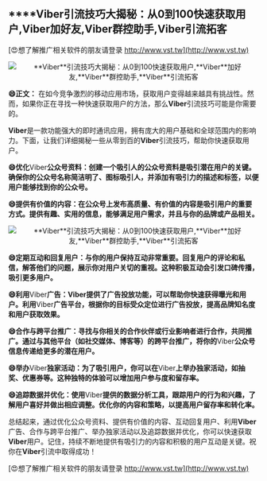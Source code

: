 ## ****Viber**引流技巧大揭秘：从0到100快速获取用户,**Viber**加好友,**Viber**群控助手,**Viber**引流拓客**

[😍想了解推广相关软件的朋友请登录 http://www.vst.tw](http://www.vst.tw)

 <center><img src="https://vst.tw/MP4/tuiguang/png/3.png" alt="**Viber**引流技巧大揭秘：从0到100快速获取用户,**Viber**加好友,**Viber**群控助手,**Viber**引流拓客"></center>

**😄正文：**
在如今竞争激烈的移动应用市场，获取用户变得越来越具有挑战性。然而，如果你正在寻找一种快速获取用户的方法，那么**Viber**引流技巧可能是你需要的。

**Viber**是一款功能强大的即时通讯应用，拥有庞大的用户基础和全球范围内的影响力。下面，让我们详细揭秘一些从零到百的**Viber**引流技巧，帮助你快速获取用户。

**😄优化**Viber**公众号资料：创建一个吸引人的公众号资料是吸引潜在用户的关键。确保你的公众号名称简洁明了、图标吸引人，并添加有吸引力的描述和标签，以便用户能够找到你的公众号。**

**😄提供有价值的内容：在公众号上发布高质量、有价值的内容是吸引用户的重要方式。提供有趣、实用的信息，能够满足用户需求，并且与你的品牌或产品相关。**

 <center><img src="https://vst.tw/MP4/tuiguang/png/4.png" alt="**Viber**引流技巧大揭秘：从0到100快速获取用户,**Viber**加好友,**Viber**群控助手,**Viber**引流拓客"></center>

**😄定期互动和回复用户：与你的用户保持互动非常重要。回复用户的评论和私信，解答他们的问题，展示你对用户关切的重视。这种积极互动会引发口碑传播，吸引更多用户。**

**😄利用**Viber**广告：**Viber**提供了广告投放功能，可以帮助你快速获得曝光和用户。利用**Viber**广告平台，根据你的目标受众定位进行广告投放，提高品牌知名度和用户获取效果。**

**😄合作与跨平台推广：寻找与你相关的合作伙伴或行业影响者进行合作，共同推广。通过与其他平台（如社交媒体、博客等）的跨平台推广，将你的**Viber**公众号信息传递给更多的潜在用户。**

**😄举办**Viber**独家活动：为了吸引用户，你可以在**Viber**上举办独家活动，如抽奖、优惠券等。这种独特的体验可以增加用户参与度和留存率。**

**😄追踪数据并优化：使用**Viber**提供的数据分析工具，跟踪用户的行为和兴趣，了解用户喜好并做出相应调整。优化你的内容和策略，以提高用户留存率和转化率。**

总结起来，通过优化公众号资料、提供有价值的内容、互动回复用户、利用**Viber**广告、合作与跨平台推广、举办独家活动以及追踪数据并优化，你可以快速获取**Viber**用户。记住，持续不断地提供有吸引力的内容和积极的用户互动是关键。祝你在**Viber**引流中取得成功！

[😍想了解推广相关软件的朋友请登录 http://www.vst.tw](http://www.vst.tw)



